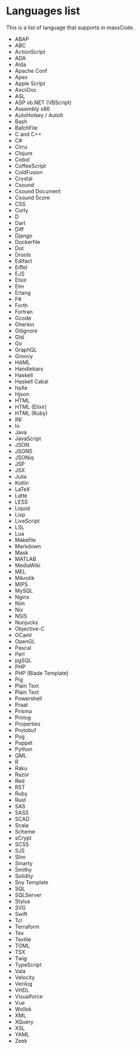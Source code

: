# Languages list

This is a list of language that supports in massCode.

- ABAP
- ABC
- ActionScript
- ADA
- Alda
- Apache Conf
- Apex
- Apple Script
- AsciiDoc
- ASL
- ASP vb.NET (VBScript)
- Assembly x86
- AutoHotkey / AutoIt
- Bash
- BatchFile
- C and C++
- C#
- Cirru
- Clojure
- Cobol
- CoffeeScript
- ColdFusion
- Crystal
- Csound
- Csound Document
- Csound Score
- CSS
- Curly
- D
- Dart
- Diff
- Django
- Dockerfile
- Dot
- Drools
- Edifact
- Eiffel
- EJS
- Elixir
- Elm
- Erlang
- F#
- Forth
- Fortran
- Gcode
- Gherkin
- Gitignore
- Glsl
- Go
- GraphQL
- Groovy
- HAML
- Handlebars
- Haskell
- Haskell Cabal
- haXe
- Hjson
- HTML
- HTML (Elixir)
- HTML (Ruby)
- INI
- Io
- Java
- JavaScript
- JSON
- JSON5
- JSONiq
- JSP
- JSX
- Julia
- Kotlin
- LaTeX
- Latte
- LESS
- Liquid
- Lisp
- LiveScript
- LSL
- Lua
- Makefile
- Markdown
- Mask
- MATLAB
- MediaWiki
- MEL
- Mikrotik
- MIPS
- MySQL
- Nginx
- Nim
- Nix
- NSIS
- Nunjucks
- Objective-C
- OCaml
- OpenGL
- Pascal
- Perl
- pgSQL
- PHP
- PHP (Blade Template)
- Pig
- Plain Text
- Plain Text
- Powershell
- Praat
- Prisma
- Prolog
- Properties
- Protobuf
- Pug
- Puppet
- Python
- QML
- R
- Raku
- Razor
- Red
- RST
- Ruby
- Rust
- SAS
- SASS
- SCAD
- Scala
- Scheme
- sCrypt
- SCSS
- SJS
- Slim
- Smarty
- Smithy
- Solidity
- Soy Template
- SQL
- SQLServer
- Stylus
- SVG
- Swift
- Tcl
- Terraform
- Tex
- Textile
- TOML
- TSX
- Twig
- TypeScript
- Vala
- Velocity
- Verilog
- VHDL
- Visualforce
- Vue
- Wollok
- XML
- XQuery
- XSL
- YAML
- Zeek
